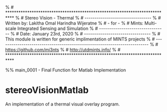 
% # ***************************************************************************
% #   Stereo Vision - Thermal 
% #   ---------------------------------
% #   Written by: Lakitha Omal Harindha Wijeratne
% #   - for -
% #   Mints: Multi-scale Integrated Sensing and Simulation
% #   ---------------------------------
% #   Date: January 23rd, 2020
% #   ---------------------------------
% #   This module is written for generic implimentation of MINTS projects
% #   --------------------------------------------------------------------------
% #   https://github.com/mi3nts
% #   http://utdmints.info/
% #  ***************************************************************************


%% main_0001 - Final Function for Matlab Implementation 


# stereoVisionMatlab
 An implementation of a thermal visual overlay program. 
 
